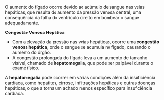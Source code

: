 O aumento do fígado ocorre devido ao acúmulo de sangue nas veias hepáticas, que resulta do aumento da pressão venosa central, uma consequência da falha do ventrículo direito em bombear o sangue adequadamente.

**Congestão Venosa Hepática**

- Com a elevação da pressão nas veias hepáticas, ocorre uma **congestão venosa hepática**, onde o sangue se acumula no fígado, causando o aumento do órgão.
- A congestão prolongada do fígado leva a um aumento de tamanho visível, chamado de **hepatomegalia**, que pode ser palpável durante o exame físico.

A **hepatomegalia** pode ocorrer em várias condições além da insuficiência cardíaca, como hepatites, cirrose, infiltrações hepáticas e outras doenças hepáticas, o que a torna um achado menos específico para insuficiência cardíaca.

